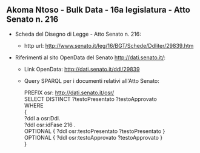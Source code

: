 ## Akoma Ntoso - Bulk Data - 16a legislatura - Atto Senato n. 216 ##

* Scheda del Disegno di Legge - Atto Senato n. 216:
	* http url: http://www.senato.it/leg/16/BGT/Schede/Ddliter/29839.htm

* Riferimenti al sito OpenData del Senato http://dati.senato.it/:
	* Link OpenData: http://dati.senato.it/ddl/29839
	* Query SPARQL per i documenti relativi all'Atto Senato:

        PREFIX osr: <http://dati.senato.it/osr/>  
		SELECT DISTINCT ?testoPresentato ?testoApprovato  
		WHERE  
		{  
		    ?ddl a osr:Ddl.  
		    ?ddl osr:idFase 216 .  
		    OPTIONAL { ?ddl osr:testoPresentato ?testoPresentato }  
		    OPTIONAL { ?ddl osr:testoApprovato ?testoApprovato }  
		}
		